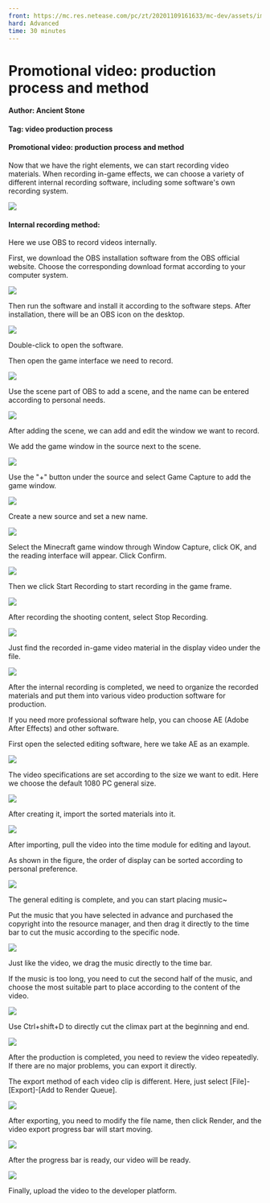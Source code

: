 ```yaml
--- 
front: https://mc.res.netease.com/pc/zt/20201109161633/mc-dev/assets/img/3_1.fa841f96.png 
hard: Advanced 
time: 30 minutes 
--- 
```

# Promotional video: production process and method 
#### Author: Ancient Stone 
#### Tag: video production process 
#### Promotional video: production process and method 

Now that we have the right elements, we can start recording video materials. When recording in-game effects, we can choose a variety of different internal recording software, including some software's own recording system. 

![](./images/3_1.png) 

#### Internal recording method: 

Here we use OBS to record videos internally. 

First, we download the OBS installation software from the OBS official website. Choose the corresponding download format according to your computer system. 

![](./images/3_2.png) 

Then run the software and install it according to the software steps. After installation, there will be an OBS icon on the desktop. 

![](./images/3_3.png) 

Double-click to open the software. 

Then open the game interface we need to record. 

![](./images/3_31.png) 

Use the scene part of OBS to add a scene, and the name can be entered according to personal needs. 


![](./images/3_4.png) 

After adding the scene, we can add and edit the window we want to record. 

We add the game window in the source next to the scene. 

![](./images/3_5.png) 

Use the "+" button under the source and select Game Capture to add the game window. 

![](./images/3_6.png) 

Create a new source and set a new name. 

![](./images/3_7.png) 

Select the Minecraft game window through Window Capture, click OK, and the reading interface will appear. Click Confirm. 

![](./images/3_8.png) 

Then we click Start Recording to start recording in the game frame. 

![](./images/3_9.png) 

After recording the shooting content, select Stop Recording. 

![](./images/3_10.png) 

Just find the recorded in-game video material in the display video under the file. 

![](./images/3_11.png) 

After the internal recording is completed, we need to organize the recorded materials and put them into various video production software for production. 


If you need more professional software help, you can choose AE (Adobe After Effects) and other software. 

First open the selected editing software, here we take AE as an example. 

![](./images/3_12.png) 

The video specifications are set according to the size we want to edit. Here we choose the default 1080 PC general size. 

![](./images/3_13.png) 

After creating it, import the sorted materials into it. 

![](./images/3_14.png) 

After importing, pull the video into the time module for editing and layout. 

As shown in the figure, the order of display can be sorted according to personal preference. 

![](./images/3_15.png) 

The general editing is complete, and you can start placing music~ 

Put the music that you have selected in advance and purchased the copyright into the resource manager, and then drag it directly to the time bar to cut the music according to the specific node. 

![](./images/3_16.png) 

Just like the video, we drag the music directly to the time bar. 

If the music is too long, you need to cut the second half of the music, and choose the most suitable part to place according to the content of the video. 

![](./images/3_17.png) 

Use Ctrl+shift+D to directly cut the climax part at the beginning and end. 

![](./images/3_18.png) 




After the production is completed, you need to review the video repeatedly. If there are no major problems, you can export it directly. 

The export method of each video clip is different. Here, just select [File]-[Export]-[Add to Render Queue]. 

![](./images/3_19.png) 

After exporting, you need to modify the file name, then click Render, and the video export progress bar will start moving. 

![](./images/3_20.png) 

After the progress bar is ready, our video will be ready. 

![](./images/3_22.png) 

Finally, upload the video to the developer platform. 

